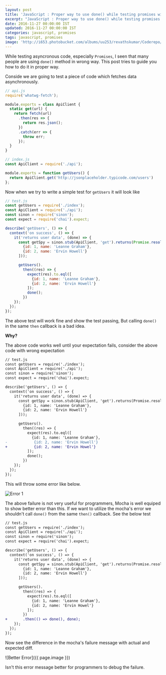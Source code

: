 ```yaml
---
layout: post
title: 'JavaScript : Proper way to use done() while testing promises with mocha'
excerpt: "JavaScript : Proper way to use done() while testing promises with mocha"
date: 2016-11-27 00:00:00 IST
updated: 2016-11-27 00:00:00 IST
categories: javascript, promises
tags: javascript, promises
image: 'http://i653.photobucket.com/albums/uu253/revathskumar/Coderepo/2016/11/Screenshot%20from%202016-11-27%2022-23-48_zpsgqrcxsds.png'
---
```


While testing asyncronous code, especially `Promises`, I seen that many people are using
`done()` method in wrong way. This post tries to guide you how to do it in proper way.

Conside we are going to test a piece of code which fetches data asynchronously.

~~~ js
// api.js
require('whatwg-fetch');

module.exports = class ApiClient {
  static get(url) {
    return fetch(url)
      .then(res => {
        return res.json();
      })
      .catch(err => {
        throw err;
      });
  }
}
~~~


~~~ js
// index.js
const ApiClient = require('./api');

module.exports = function getUsers() {
  return ApiClient.get('http://jsonplaceholder.typicode.com/users')
};
~~~

Now when we try to write a simple test for `getUsers` it will look like

~~~ js
// test.js
const getUsers = require('./index');
const ApiClient = require('./api');
const sinon = require('sinon');
const expect = require('chai').expect;

describe('getUsers', () => {
  context('on success', () => {
    it('returns user data', (done) => {
      const getSpy = sinon.stub(ApiClient, 'get').returns(Promise.resolve([
        {id: 1, name: 'Leanne Graham'},
        {id: 2, name: 'Ervin Howell'}
      ]));

      getUsers().
        then((res) => {
          expect(res).to.eql([
            {id: 1, name: 'Leanne Graham'},
            {id: 2, name: 'Ervin Howell'}
          ]); 
          done();
        })  
    }); 
  }); 
});
~~~

The above test will work fine and show the test passing, But calling `done()` in the same `then` callback is a bad idea.

**Why?**

The above code works well until your expectation fails, consider the above code with wrong expectation

~~~ diff
// test.js
const getUsers = require('./index');
const ApiClient = require('./api');
const sinon = require('sinon');
const expect = require('chai').expect;

describe('getUsers', () => {
  context('on success', () => {
    it('returns user data', (done) => {
      const getSpy = sinon.stub(ApiClient, 'get').returns(Promise.resolve([
        {id: 1, name: 'Leanne Graham'},
        {id: 2, name: 'Ervin Howell'}
      ]));

      getUsers().
        then((res) => {
          expect(res).to.eql([
            {id: 1, name: 'Leanne Graham'},
-            {id: 2, name: 'Ervin Howell'}
+            {id: 2, name: 'Ervin Howel'}
          ]); 
          done();
        })  
    }); 
  }); 
});
~~~

This will throw some error like below. 

![Error 1](http://i653.photobucket.com/albums/uu253/revathskumar/Coderepo/2016/11/Screenshot%20from%202016-11-27%2022-22-36_zpsxvu1kuqh.png)

The above failure is not very useful for programmers, Mocha is well equiped to show better error than this. If we want to utilize the 
mocha's error we shouldn't call `done()` from the same `then()` callback. See the below test

~~~ diff
// test.js
const getUsers = require('./index');
const ApiClient = require('./api');
const sinon = require('sinon');
const expect = require('chai').expect;

describe('getUsers', () => {
  context('on success', () => {
    it('returns user data', (done) => {
      const getSpy = sinon.stub(ApiClient, 'get').returns(Promise.resolve([
        {id: 1, name: 'Leanne Graham'},
        {id: 2, name: 'Ervin Howell'}
      ]));

      getUsers().
        then((res) => {
          expect(res).to.eql([
            {id: 1, name: 'Leanne Graham'},
            {id: 2, name: 'Ervin Howel'}
          ]); 
        })
+       .then(() => done(), done);
    }); 
  }); 
});
~~~

Now see the difference in the mocha's failure message with actual and expected diff. 

![Better Error]({{ page.image }})

Isn't this error message better for programmers to debug the failure. 

